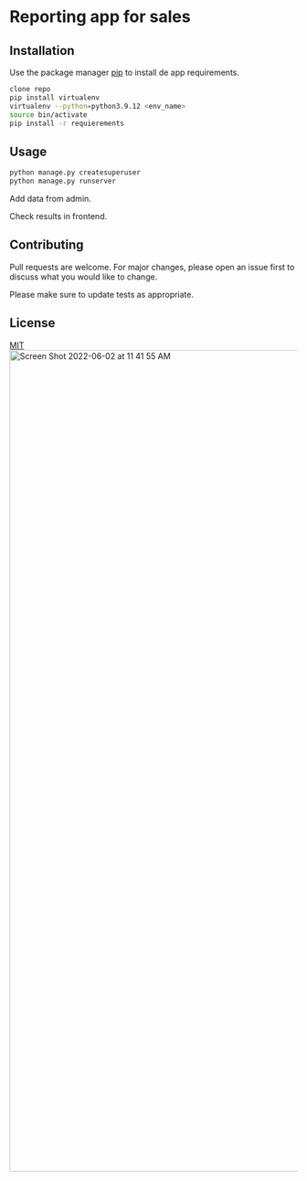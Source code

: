 # Reporting app for sales

## Installation

Use the package manager [pip](https://pip.pypa.io/en/stable/) to install de app requirements.

```bash
clone repo
pip install virtualenv
virtualenv --python=python3.9.12 <env_name>
source bin/activate
pip install -r requierements
```

## Usage

```python
python manage.py createsuperuser
python manage.py runserver
```
Add data from admin.

Check results in frontend.

## Contributing
Pull requests are welcome. For major changes, please open an issue first to discuss what you would like to change.

Please make sure to update tests as appropriate.

## License
[MIT](https://choosealicense.com/licenses/mit/)
<img width="1439" alt="Screen Shot 2022-06-02 at 11 41 55 AM" src="https://user-images.githubusercontent.com/59481639/171655529-0815b340-c27c-4e4b-867b-e2ac6f4dadf2.png">
